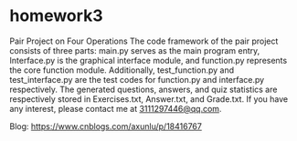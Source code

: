 # homework3
Pair Project on Four Operations
The code framework of the pair project consists of three parts: main.py serves as the main program entry, Interface.py is the graphical interface module, and function.py represents the core function module. Additionally, test_function.py and test_interface.py are the test codes for function.py and interface.py respectively. The generated questions, answers, and quiz statistics are respectively stored in Exercises.txt, Answer.txt, and Grade.txt. If you have any interest, please contact me at 3111297446@qq.com.

Blog: https://www.cnblogs.com/axunlu/p/18416767